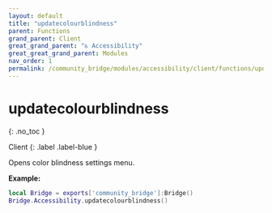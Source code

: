 ```yaml
---
layout: default
title: "updatecolourblindness"
parent: Functions
grand_parent: Client
great_grand_parent: "♿ Accessibility"
great_great_grand_parent: Modules
nav_order: 1
permalink: /community_bridge/modules/accessibility/client/functions/updatecolourblindness/
---
```


# updatecolourblindness
{: .no_toc }

Client
{: .label .label-blue }

Opens color blindness settings menu.

**Example:**
```lua
local Bridge = exports['community_bridge']:Bridge()
Bridge.Accessibility.updatecolourblindness()
```
